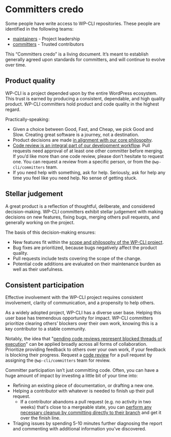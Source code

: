 # Committers credo

Some people have write access to WP-CLI repositories. These people are identified in the following teams:

* [maintainers](https://github.com/orgs/wp-cli/teams/maintainers) - Project leadership
* [committers](https://github.com/orgs/wp-cli/teams/committers) - Trusted contributors

This “Committers credo” is a living document. It’s meant to establish generally agreed upon standards for committers, and will continue to evolve over time.

## Product quality

WP-CLI is a project depended upon by the entire WordPress ecosystem. This trust is earned by producing a consistent, dependable, and high quality product. WP-CLI committers hold product and code quality in the highest regard.

Practically-speaking:

* Given a choice between Good, Fast, and Cheap, we pick Good and Slow. Creating great software is a journey, not a destination.
* Product decisions are made [in alignment with our core philosophy](https://make.wordpress.org/cli/handbook/philosophy/).
* [Code review is an integral part of our development workflow](https://make.wordpress.org/cli/handbook/code-review/). Pull requests need approval of at least one other committer before merging. If you’d like more than one code review, please don’t hesitate to request one. You can request a review from a specific person, or from the `@wp-cli/committers` team.
* If you need help with something, ask for help. Seriously, ask for help any time you feel like you need help. No sense of getting stuck.

## Stellar judgement

A great product is a reflection of thoughtful, deliberate, and considered decision-making. WP-CLI committers exhibit stellar judgement with making decisions on new features, fixing bugs, merging others pull requests, and generally working on the project.

The basis of this decision-making ensures:

* New features fit within the [scope and philosophy of the WP-CLI project](https://make.wordpress.org/cli/handbook/philosophy/).
* Bug fixes are prioritized, because bugs negatively affect the product quality.
* Pull requests include tests covering the scope of the change.
* Potential code additions are evaluated on their maintenance burden as well as their usefulness.

## Consistent participation

Effective involvement with the WP-CLI project requires consistent involvement, clarity of communication, and a propensity to help others.

As a widely adopted project, WP-CLI has a diverse user base. Helping this user base has tremendous opportunity for impact. WP-CLI committers prioritize clearing others’ blockers over their own work, knowing this is a key contributor to a stable community.

Notably, the idea that "[pending code reviews represent blocked threads of execution](http://glen.nu/ramblings/oncodereview.php)" can be applied broadly across all forms of collaboration. Prioritize providing feedback to others over your own work, if your feedback is blocking their progress. Request a [code review](https://make.wordpress.org/cli/handbook/code-review/) for a pull request by assigning the `@wp-cli/committers` team for review.

Committer participation isn’t just committing code. Often, you can have a huge amount of impact by investing a little bit of your time into:

* Refining an existing piece of documentation, or drafting a new one.
* Helping a contributor with whatever is needed to finish up their pull request.
    * If a contributor abandons a pull request (e.g. no activity in two weeks) that's close to a mergeable state, you can [perform any necessary cleanup by committing directly to their branch](https://help.github.com/articles/committing-changes-to-a-pull-request-branch-created-from-a-fork/) and get it over the finish line.
* Triaging issues by spending 5-10 minutes further diagnosing the report and commenting with additional information you’ve discovered.
